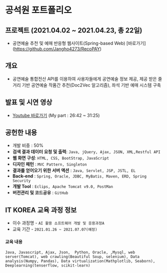 # 공석원 포트폴리오 


## 프로젝트 (2021.04.02 ~ 2021.04.23, 총 22일)
+ 공연예술 추천 및 예매 반응형 웹사이트(Spring-based Web) [바로가기] (https://github.com/Jangho4273/RecoPAY)

## 개요
+ 공연예술 통합전산 API를 이용하여 사용자들에게 공연예술 정보 제공, 제공 받은 줄거리 기반 공연예술 작품간 추천(Doc2Vec 알고리즘), 좌석 기반 예매 시스템 구축 

## 발표 및 시연 영상
+ [Youtube 바로가기](https://www.youtube.com/watch?app=desktop&v=GESqyV1zT_k&list=PLedGoSru79493-00o_i35ujkkHls3Zvjk&index=4) (My part : 26:42 ~ 31:25)

## 공헌한 내용
+ 개발 비중 : 50%
+ **검색 결과 데이터 요청 및 출력**: `Java, jQuery, Ajax, JSON, XML,Restful API`
+ **웹 화면 구성**: `HTML, CSS, BootStrap, JavaScript`
+ **디자인 패턴** : `MVC Pattern, Singleton`
+ **결과를 얻어오기 위한 서버 액션** : `Java, Servlet, JSP, JSTL, EL`
+ **Back-end** : `Spring, Oracle, JDBC, MyBatis, Maven, ERD, Spring Security`
+ **개발 Tool** : `Eclips, Apache Tomcat v9.0, PostMan`
+ **버전관리 및 코드공유** : `GitHub`


## IT KOREA 교육 과정 정보 
+ 이수 과정명 - `AI 활용 소프트웨어 개발 및 응용과정A`
+ 교육 기간 - `2021.01.26 ~ 2021.07.07(예정)`

#### 교육 내용
`Java, Javascript, Ajax, Json,  Python, Oracle, ,Mysql, web server(Tomcat), web crawling(Beautiful Soup, selenium), Data analysis(Numpy, Pandas), Data virtualization(Mathplotlib, Seaborn), Deeplearning(tenserflow, scikit-learn)`
